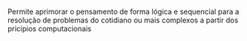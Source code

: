 Permite aprimorar o pensamento de forma lógica e sequencial para a resolução de problemas do cotidiano ou mais complexos a partir dos pricípios computacionais
